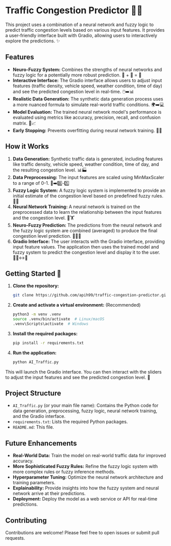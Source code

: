 # Traffic Congestion Predictor 🚗🚦

This project uses a combination of a neural network and fuzzy logic to predict traffic congestion levels based on various input features.  It provides a user-friendly interface built with Gradio, allowing users to interactively explore the predictions. ✨

## Features

* **Neuro-Fuzzy System:** Combines the strengths of neural networks and fuzzy logic for a potentially more robust prediction. 🧠 + 🤔 = 💪
* **Interactive Interface:** The Gradio interface allows users to adjust input features (traffic density, vehicle speed, weather condition, time of day) and see the predicted congestion level in real-time. 🖱️➡️📊
* **Realistic Data Generation:** The synthetic data generation process uses a more nuanced formula to simulate real-world traffic conditions. 🌍➡️💻
* **Model Evaluation:** The trained neural network model's performance is evaluated using metrics like accuracy, precision, recall, and confusion matrix. 📏📈
* **Early Stopping:** Prevents overfitting during neural network training. 🛑🚫

## How it Works

1. **Data Generation:** Synthetic traffic data is generated, including features like traffic density, vehicle speed, weather condition, time of day, and the resulting congestion level. 📊🏭
2. **Data Preprocessing:** The input features are scaled using MinMaxScaler to a range of 0-1. 🔢➡️0️⃣-1️⃣
3. **Fuzzy Logic System:** A fuzzy logic system is implemented to provide an initial estimate of the congestion level based on predefined fuzzy rules. 🤔💭
4. **Neural Network Training:** A neural network is trained on the preprocessed data to learn the relationship between the input features and the congestion level. 🧠🏋️
5. **Neuro-Fuzzy Prediction:** The predictions from the neural network and the fuzzy logic system are combined (averaged) to produce the final congestion level prediction. 🧠🤝🤔
6. **Gradio Interface:** The user interacts with the Gradio interface, providing input feature values. The application then uses the trained model and fuzzy system to predict the congestion level and display it to the user.  🧑‍💻↔️🤖


## Getting Started 🚀

1. **Clone the repository:**

   ```bash
   git clone https://github.com/apih99/traffic-congestion-predictor.git
   ```

2. **Create and activate a virtual environment:** (Recommended)

   ```bash
   python3 -m venv .venv
   source .venv/bin/activate  # Linux/macOS
   .venv\Scripts\activate  # Windows
   ```

3. **Install the required packages:**

   ```bash
   pip install -r requirements.txt
   ```

4. **Run the application:**

   ```bash
   python AI_Traffic.py 
   ```

This will launch the Gradio interface. You can then interact with the sliders to adjust the input features and see the predicted congestion level. 🎉

## Project Structure

* `AI_Traffic.py` (or your main file name): Contains the Python code for data generation, preprocessing, fuzzy logic, neural network training, and the Gradio interface.
* `requirements.txt`: Lists the required Python packages.
* `README.md`: This file.


## Future Enhancements

* **Real-World Data:** Train the model on real-world traffic data for improved accuracy.
* **More Sophisticated Fuzzy Rules:**  Refine the fuzzy logic system with more complex rules or fuzzy inference methods.
* **Hyperparameter Tuning:** Optimize the neural network architecture and training parameters.
* **Explainability:** Provide insights into how the fuzzy system and neural network arrive at their predictions.
* **Deployment:** Deploy the model as a web service or API for real-time predictions.


## Contributing

Contributions are welcome! Please feel free to open issues or submit pull requests.



   
